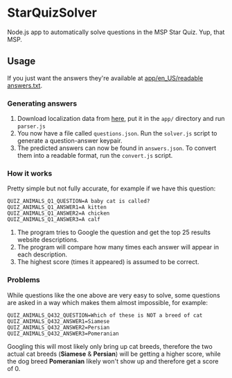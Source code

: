 # StarQuizSolver
Node.js app to automatically solve questions in the MSP Star Quiz. Yup, that MSP.

## Usage
If you just want the answers they're available at [app/en_US/readable answers.txt](https://raw.githubusercontent.com/LiterallyFabian/StarQuizSolver/master/app/en_US/readable%20answers.txt).

### Generating answers
1. Download localization data from [here](https://msp2-static.mspcdns.com/translations/multiplayergames/quiz/en_US/localization_data.txt), put it in the `app/` directory and run `parser.js`
2. You now have a file called `questions.json`. Run the `solver.js` script to generate a question-answer keypair.
3. The predicted answers can now be found in `answers.json`. To convert them into a readable format, run the `convert.js` script.

### How it works
Pretty simple but not fully accurate, for example if we have this question:
```
QUIZ_ANIMALS_Q1_QUESTION=A baby cat is called?
QUIZ_ANIMALS_Q1_ANSWER1=A kitten
QUIZ_ANIMALS_Q1_ANSWER2=A chicken
QUIZ_ANIMALS_Q1_ANSWER3=A calf
```
1. The program tries to Google the question and get the top 25 results website descriptions.
2. The program will compare how many times each answer will appear in each description. 
3. The highest score (times it appeared) is assumed to be correct.

### Problems
While questions like the one above are very easy to solve, some questions are asked in a way which makes them almost impossible, for example:
```
QUIZ_ANIMALS_Q432_QUESTION=Which of these is NOT a breed of cat
QUIZ_ANIMALS_Q432_ANSWER1=Siamese
QUIZ_ANIMALS_Q432_ANSWER2=Persian
QUIZ_ANIMALS_Q432_ANSWER3=Pomeranian
```
Googling this will most likely only bring up cat breeds, therefore the two actual cat breeds (**Siamese** & **Persian**) will be getting a higher score, while the dog breed **Pomeranian** likely won't show up and therefore get a score of 0.
